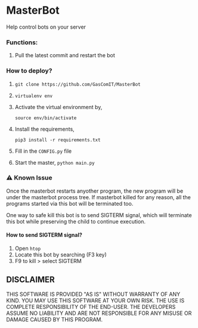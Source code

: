 # MasterBot

Help control bots on your server

### Functions:
    
1. Pull the latest commit and restart the bot

### How to deploy?
1. `git clone https://github.com/GasComIT/MasterBot`
2. `virtualenv env`
3. Activate the virtual environment by,
    
    `source env/bin/activate`
4. Install the requirements,

    `pip3 install -r requirements.txt`

5. Fill in the `CONFIG.py` file
6. Start the master, `python main.py`

### ⚠️ Known Issue
Once the masterbot restarts anyother program, the new program will be under the masterbot process tree. 
If masterbot killed for any reason, all the programs started via this bot will be terminated too. 

One way to safe kill this bot is to send SIGTERM signal, which will terminate this bot while preserving the child to continue execution.

#### How to send SIGTERM signal?
1. Open `htop`
2. Locate this bot by searching (F3 key)
3. F9 to kill > select SIGTERM

## DISCLAIMER

THIS SOFTWARE IS PROVIDED "AS IS" WITHOUT WARRANTY OF ANY KIND. YOU MAY USE THIS SOFTWARE AT YOUR OWN RISK. THE USE IS COMPLETE RESPONSIBILITY OF THE END-USER. THE DEVELOPERS ASSUME NO LIABILITY AND ARE NOT RESPONSIBLE FOR ANY MISUSE OR DAMAGE CAUSED BY THIS PROGRAM.
